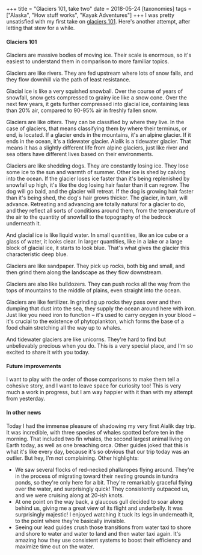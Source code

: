 +++
title = "Glaciers 101, take two"
date = 2018-05-24
[taxonomies]
tags = ["Alaska", "How stuff works", "Kayak Adventures"]
+++
I was pretty unsatisfied with my first take on [glaciers 101](https://heytasha.com/questions/2018/05/glacier-talks/). Here's another attempt, after letting that stew for a while.

#### Glaciers 101

Glaciers are massive bodies of moving ice. Their scale is enormous, so it's easiest to understand them in comparison to more familiar topics.

<!-- more -->

Glaciers are like rivers. They are fed upstream where lots of snow falls, and they flow downhill via the path of least resistance.

Glacial ice is like a very squished snowball. Over the course of years of snowfall, snow gets compressed to grainy ice like a snow cone. Over the next few years, it gets further compressed into glacial ice, containing less than 20% air, compared to 90-95% air in freshly fallen snow.

Glaciers are like otters. They can be classified by where they live. In the case of glaciers, that means classifying them by where their terminus, or end, is located. If a glacier ends in the mountains, it's an alpine glacier. If it ends in the ocean, it's a tidewater glacier. Aialik is a tidewater glacier. That means it has a slightly different life from alpine glaciers, just like river and sea otters have different lives based on their environments.

Glaciers are like shedding dogs. They are constantly losing ice. They lose some ice to the sun and warmth of summer. Other ice is shed by calving into the ocean. If the glacier loses ice faster than it's being replenished by snowfall up high, it's like the dog losing hair faster than it can regrow. The dog will go bald, and the glacier will retreat. If the dog is growing hair faster than it's being shed, the dog's hair grows thicker. The glacier, in turn, will advance. Retreating and advancing are totally natural for a glacier to do, and they reflect all sorts of conditions around them, from the temperature of the air to the quantity of snowfall to the topography of the bedrock underneath it.

And glacial ice is like liquid water. In small quantities, like an ice cube or a glass of water, it looks clear. In larger quantities, like in a lake or a large block of glacial ice, it starts to look blue. That's what gives the glacier this characteristic deep blue.

Glaciers are like sandpaper. They pick up rocks, both big and small, and then grind them along the landscape as they flow downstream.

Glaciers are also like bulldozers. They can push rocks all the way from the tops of mountains to the middle of plains, even straight into the ocean.

Glaciers are like fertilizer. In grinding up rocks they pass over and then dumping that dust into the sea, they supply the ocean around here with iron. Just like you need iron to function – it's used to carry oxygen in your blood – it's crucial to the existence of phytoplankton, which forms the base of a food chain stretching all the way up to whales.

And tidewater glaciers are like unicorns. They're hard to find but unbelievably precious when you do. This is a very special place, and I'm so excited to share it with you today.

#### Future improvements

I want to play with the order of those comparisons to make them tell a cohesive story, and I want to leave space for curiosity too! This is very much a work in progress, but I am way happier with it than with my attempt from yesterday.

#### In other news

Today I had the immense pleasure of shadowing my very first Aialik day trip. It was incredible, with three species of whales spotted before ten in the morning. That included two fin whales, the second largest animal living on Earth today, as well as one breaching orca. Other guides joked that this is what it's like every day, because it's so obvious that our trip today was an outlier. But hey, I'm not complaining. Other highlights:

- We saw several flocks of red-necked phallaropes flying around. They're in the process of migrating toward their nesting grounds in tundra ponds, so they're only here for a bit. They're remarkably graceful flying over the water, and surprisingly quick! They consistently outpaced us, and we were cruising along at 20-ish knots.
- At one point on the way back, a glaucous gull decided to soar along behind us, giving me a great view of its flight and underbelly. It was surprisingly majestic! I enjoyed watching it tuck its legs in underneath it, to the point where they're basically invisible.
- Seeing our lead guides crush those transitions from water taxi to shore and shore to water and water to land and then water taxi again. It's amazing how they use consistent systems to boost their efficiency and maximize time out on the water.
